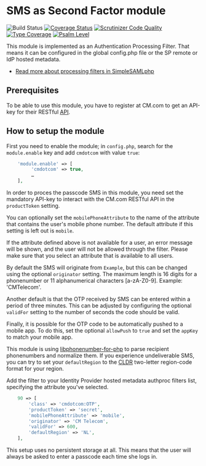 # SMS as Second Factor module

![Build Status](https://github.com/tvdijen/simplesamlphp-module-cmdotcom/workflows/CI/badge.svg?branch=master)
[![Coverage Status](https://codecov.io/gh/tvdijen/simplesamlphp-module-cmdotcom/branch/master/graph/badge.svg)](https://codecov.io/gh/tvdijen/simplesamlphp-module-cmdotcom)
[![Scrutinizer Code Quality](https://scrutinizer-ci.com/g/tvdijen/simplesamlphp-module-cmdotcom/badges/quality-score.png?b=master)](https://scrutinizer-ci.com/g/tvdijen/simplesamlphp-module-cmdotcom/?branch=master)
[![Type Coverage](https://shepherd.dev/github/tvdijen/simplesamlphp-module-cmdotcom/coverage.svg)](https://shepherd.dev/github/tvdijen/simplesamlphp-module-cmdotcom)
[![Psalm Level](https://shepherd.dev/github/tvdijen/simplesamlphp-module-cmdotcom/level.svg)](https://shepherd.dev/github/tvdijen/simplesamlphp-module-cmdotcom)

<!-- {{TOC}} -->

This module is implemented as an Authentication Processing Filter. That
means it can be configured in the global config.php file or the SP remote or
IdP hosted metadata.

* [Read more about processing filters in SimpleSAMLphp](simplesamlphp-authproc)

## Prerequisites

To be able to use this module, you have to register at CM.com to
get an API-key for their RESTful [API](API).

[API]: https://www.cm.com/app/docs/en/one-time-passwords-otp/v1.0/

## How to setup the module

First you need to enable the module; in `config.php`, search for the
`module.enable` key and add `cmdotcom` with value `true`:

```php
    'module.enable' => [
         'cmdotcom' => true,
         …
    ],
```

In order to proces the passcode SMS in this module, you need set the
mandatory API-key
to interact with the CM.com RESTful API in the `productToken` setting.

You can optionally set the `mobilePhoneAttribute` to the name of the attribute
that contains the user's mobile phone number. The default attribute if this
setting is left out is `mobile`.

If the attribute defined above is not available for a user, an error message
will be shown, and the user will not be allowed through the filter.
Please make sure that you select an attribute that is available to all users.

By default the SMS will originate from `Example`, but this can be changed
using the optional `originator` setting. The maximum length is 16 digits for
a phonenumber or 11 alphanumerical characters [a-zA-Z0-9].
Example: 'CMTelecom'.

Another default is that the OTP received by SMS can be entered within a
period of three minutes. This can be adjusted by configuring the optional
`validFor` setting to the number of seconds the code should be valid.

Finally, it is possible for the OTP code to be automatically pushed to a
mobile app. To do this, set the optional `allowPush` to `true` and set the
`appKey` to match your mobile app.

This module is using [libphonenumber-for-php]
to parse recipient phonenumbers and normalize them. If you experience
undeliverable SMS, you can try to set your `defaultRegion` to the
[CLDR] two-letter region-code format for your region.

[libphonenumber-for-php]: https://github.com/giggsey/libphonenumber-for-php
[CLDR]: https://www.unicode.org/cldr/cldr-aux/charts/30/supplemental/territory_information.html

Add the filter to your Identity Provider hosted metadata authproc filters
list, specifying the attribute you've selected.

```php
    90 => [
        'class' => 'cmdotcom:OTP',
        'productToken' => 'secret',
        'mobilePhoneAttribute' => 'mobile',
        'originator' => 'CM Telecom',
        'validFor' => 600,
        'defaultRegion' => 'NL',
    ],
```

This setup uses no persistent storage at all. This means that the user will
always be asked to enter a passcode each time she logs in.
